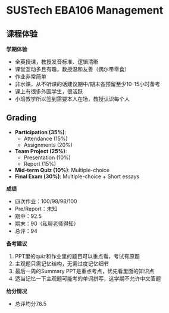 # SUSTech EBA106 Management


## 课程体验
**学期体验**  
- 全英授课，教授发音标准、逻辑清晰  
- 课堂互动多且有趣，教授温和友善（偶尔带零食）
- 作业非常简单
- 非水课，从不听课的话建议期中/期末各预留至少10-15小时备考
- 课上有很多外国学生，很活跃
- 小班教学所以签到需要本人在场，教授认识每个人


 ## Grading
- **Participation (35%)**: 
  - Attendance (15%)
  - Assignments (20%)
- **Team Project (25%)**:
  - Presentation (10%)
  - Report (15%)
- **Mid-term Quiz (10%)**: Multiple-choice
- **Final Exam (30%)**: Multiple-choice + Short essays

**成绩**  
- 四次作业：100/98/98/100  
- Pre/Report：未知
- 期中：92.5  
- 期末：90（私聊老师得知）
- 总评：94
  
**备考建议**  
1. PPT里的quiz和作业里的题目可以重点看，考试有原题  
2. 主观题只需记忆结构，无需过度记忆细节
3. 最后一周的Summary PPT是重点考点，优先看里面的知识点
4. 适当记忆一下主观题可能考的单词拼写，这学期不允许中文答题


**给分情况**  
- 总评均分78.5



  

